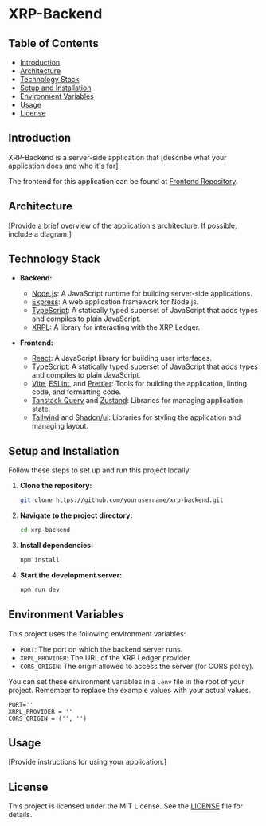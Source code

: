 # XRP-Backend

## Table of Contents

- [Introduction](#introduction)
- [Architecture](#architecture)
- [Technology Stack](#technology-stack)
- [Setup and Installation](#setup-and-installation)
- [Environment Variables](#environment-variables)
- [Usage](#usage)
- [License](#license)

## Introduction

XRP-Backend is a server-side application that [describe what your application does and who it's for].

The frontend for this application can be found at [Frontend Repository](https://github.com/yourusername/yourrepository).

## Architecture

[Provide a brief overview of the application's architecture. If possible, include a diagram.]

## Technology Stack

- **Backend:**

  - [Node.js](https://nodejs.org/): A JavaScript runtime for building server-side applications.
  - [Express](https://expressjs.com/): A web application framework for Node.js.
  - [TypeScript](https://www.typescriptlang.org/): A statically typed superset of JavaScript that adds types and compiles to plain JavaScript.
  - [XRPL](https://xrpl.org/): A library for interacting with the XRP Ledger.

- **Frontend:**

  - [React](https://reactjs.org/): A JavaScript library for building user interfaces.
  - [TypeScript](https://www.typescriptlang.org/): A statically typed superset of JavaScript that adds types and compiles to plain JavaScript.
  - [Vite](https://vitejs.dev/), [ESLint](https://eslint.org/), and [Prettier](https://prettier.io/): Tools for building the application, linting code, and formatting code.
  - [Tanstack Query](https://tanstack.com/query) and [Zustand](https://github.com/pmndrs/zustand): Libraries for managing application state.
  - [Tailwind](https://tailwindcss.com/) and [Shadcn/ui](https://ui.shadcn.com/): Libraries for styling the application and managing layout.

## Setup and Installation

Follow these steps to set up and run this project locally:

1. **Clone the repository:**

   ```bash
   git clone https://github.com/yourusername/xrp-backend.git
   ```

2. **Navigate to the project directory:**

   ```bash
   cd xrp-backend
   ```

3. **Install dependencies:**

   ```bash
   npm install
   ```

4. **Start the development server:**

   ```bash
   npm run dev
   ```

## Environment Variables

This project uses the following environment variables:

- `PORT`: The port on which the backend server runs.
- `XRPL_PROVIDER`: The URL of the XRP Ledger provider.
- `CORS_ORIGIN`: The origin allowed to access the server (for CORS policy).

You can set these environment variables in a `.env` file in the root of your project. Remember to replace the example values with your actual values.

```properties
PORT=''
XRPL_PROVIDER = ''
CORS_ORIGIN = ('', '')
```

## Usage

[Provide instructions for using your application.]

## License

This project is licensed under the MIT License. See the [LICENSE](LICENSE) file for details.
